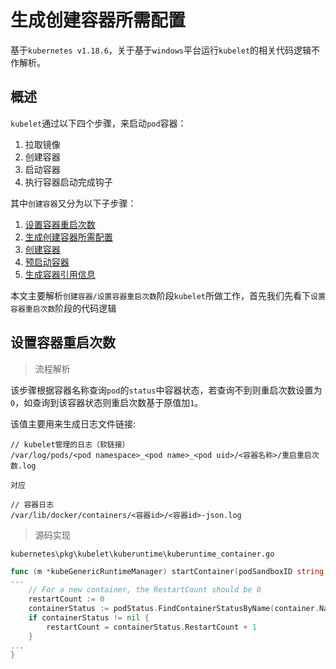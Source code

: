 # 生成创建容器所需配置

基于`kubernetes v1.18.6`，关于基于`windows`平台运行`kubelet`的相关代码逻辑不作解析。

## 概述

`kubelet`通过以下四个步骤，来启动`pod`容器：

1. 拉取镜像
2. 创建容器
3. 启动容器
4. 执行容器启动完成钩子

其中`创建容器`又分为以下子步骤：

1. [设置容器重启次数](01设置容器重启次数.md)
2. [生成创建容器所需配置](02生成创建容器所需配置.md)
3. [创建容器](03创建容器.md)
4. [预启动容器](04预启动容器.md)
5. [生成容器引用信息](05生成容器引用信息.md)

本文主要解析`创建容器/设置容器重启次数`阶段`kubelet`所做工作，首先我们先看下`设置容器重启次数`阶段的代码逻辑

## 设置容器重启次数

> 流程解析

该步骤根据容器名称查询`pod`的`status`中容器状态，若查询不到则重启次数设置为`0`，如查询到该容器状态则重启次数基于原值加`1`。

该值主要用来生成日志文件链接:

```
// kubelet管理的日志（软链接）
/var/log/pods/<pod namespace>_<pod name>_<pod uid>/<容器名称>/重启重启次数.log

对应

// 容器日志 
/var/lib/docker/containers/<容器id>/<容器id>-json.log
```

> 源码实现

`kubernetes\pkg\kubelet\kuberuntime\kuberuntime_container.go`
```go
func (m *kubeGenericRuntimeManager) startContainer(podSandboxID string, podSandboxConfig *runtimeapi.PodSandboxConfig, spec *startSpec, pod *v1.Pod, podStatus *kubecontainer.PodStatus, pullSecrets []v1.Secret, podIP string, podIPs []string) (string, error) {
...
    // For a new container, the RestartCount should be 0
    restartCount := 0
    containerStatus := podStatus.FindContainerStatusByName(container.Name)
    if containerStatus != nil {
        restartCount = containerStatus.RestartCount + 1
    }
...
}
```





